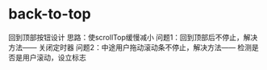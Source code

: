 # back-to-top
回到顶部按钮设计
思路：使scrollTop缓慢减小
问题1：回到顶部后不停止，解决方法——  关闭定时器
问题2：中途用户拖动滚动条不停止，解决方法—— 检测是否是用户滚动，设立标志
